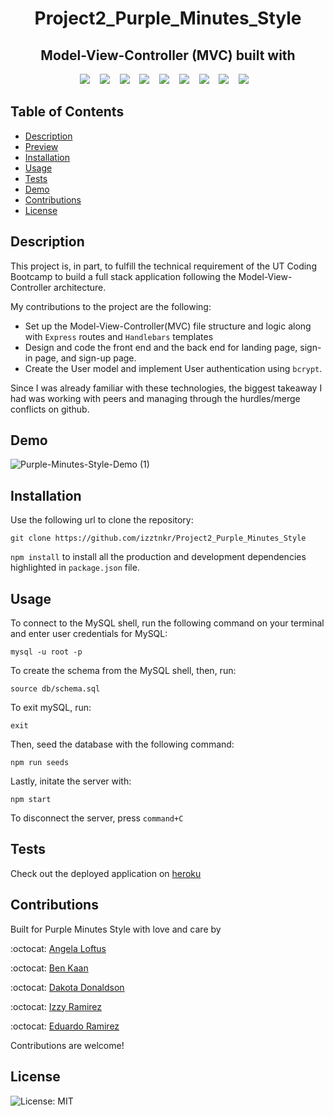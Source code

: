 <h1 align ="center"> Project2_Purple_Minutes_Style </h1>

<h2 align="center">Model-View-Controller (MVC)  built with </h2>
<p align="center">
    <img src="https://img.shields.io/badge/Sequelize-52B0E7?style=for-the-badge&logo=Sequelize&logoColor=white"/>  &nbsp;&nbsp;
    <img src="https://img.shields.io/badge/heroku-%23430098.svg?style=for-the-badge&logo=heroku&logoColor=white"> &nbsp;&nbsp;
    <img src="https://img.shields.io/badge/mysql-%2300f.svg?style=for-the-badge&logo=mysql&logoColor=white" /> &nbsp;&nbsp;
    <img src="https://img.shields.io/badge/express.js-%23404d59.svg?style=for-the-badge&logo=express&logoColor=%2361DAFB"  /> &nbsp;&nbsp;
    <img src="https://img.shields.io/badge/javascript-%23323330.svg?style=for-the-badge&logo=javascript&logoColor=%23F7DF1E" /> &nbsp;&nbsp;
    <img src="https://img.shields.io/badge/node.js-6DA55F?style=for-the-badge&logo=node.js&logoColor=white"  /> &nbsp;&nbsp;
    <img src="https://img.shields.io/badge/NPM-%23000000.svg?style=for-the-badge&logo=npm&logoColor=white" /> &nbsp;&nbsp;
    <img src="https://img.shields.io/badge/bootstrap-%23563D7C.svg?style=for-the-badge&logo=bootstrap&logoColor=white"> &nbsp;&nbsp;
    <img src="https://img.shields.io/badge/Insomnia-black?style=for-the-badge&logo=insomnia&logoColor=5849BE"/> &nbsp;&nbsp;
    
</p>

  ## Table of Contents

  * [Description](#description)
  * [Preview](#preview)
  * [Installation](#installation)
  * [Usage](#usage)
  * [Tests](#tests)
  * [Demo](#demo)
  * [Contributions](#contributions)
  * [License](#license)

  ## Description
  
This project is, in part, to fulfill the technical requirement of the UT Coding Bootcamp to build a full stack application following the Model-View-Controller architecture. 

My contributions to the project are the following:

- Set up the Model-View-Controller(MVC) file structure and logic along with `Express` routes and `Handlebars` templates
- Design and code the front end and the back end for landing page, sign-in page, and sign-up page.
- Create the User model and implement User authentication using `bcrypt`. 

Since I was already familiar with these technologies, the biggest takeaway I had was working with peers and managing through the hurdles/merge conflicts on github.  

  ## Demo
  
  
  ![Purple-Minutes-Style-Demo (1)](https://user-images.githubusercontent.com/82625726/142786146-b6f3fa69-64bd-4336-94c9-97b401beb590.gif)



 ## Installation

  Use the following url to clone the repository:

  `git clone https://github.com/izztnkr/Project2_Purple_Minutes_Style`


  `npm install` to install all the production and development dependencies highlighted in `package.json` file.



  ## Usage

  To connect to the MySQL shell, run the following command on your terminal and enter user credentials for MySQL:

  `mysql -u root -p`


  To create the schema from the MySQL shell, then, run:

  `source db/schema.sql`


  To exit mySQL, run: 

  `exit`

  Then, seed the database with the following command:

  `npm run seeds`


  Lastly, initate the server with:

  `npm start`


  To disconnect the server, press `command+C`

 


 
  ## Tests


  Check out the deployed application on 
  [heroku](https://purpleminutesstyle.herokuapp.com/)
 


  ## Contributions

  Built for Purple Minutes Style with love and care by

  :octocat: [Angela Loftus](https://www.github.com/AngelaLoftus)

  :octocat: [Ben Kaan](https://www.github.com/benkaan001) 
 
  :octocat: [Dakota Donaldson](https://github.com/Dakota3214) 

  :octocat: [Izzy Ramirez](https://github.com/izztnkr) 

  :octocat: [Eduardo Ramirez](https://github.com/EduardoRam7) 
  
  
  Contributions are welcome!
  

  ## License

  
  ![License: MIT](https://img.shields.io/badge/License-MIT-yellow.svg)
